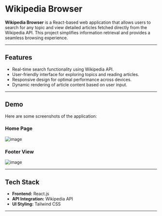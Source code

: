 # Wikipedia Browser  

**Wikipedia Browser** is a React-based web application that allows users to search for any topic and view detailed articles fetched directly from the Wikipedia API. This project simplifies information retrieval and provides a seamless browsing experience.  

---

## Features  
- Real-time search functionality using Wikipedia API.  
- User-friendly interface for exploring topics and reading articles.  
- Responsive design for optimal performance across devices.  
- Dynamic rendering of article content based on user input.  

---

## Demo  

Here are some screenshots of the application:  

### **Home Page**  
![image](https://github.com/user-attachments/assets/7dc49187-1777-41c6-b52a-a8a42125132d)


### **Footer View**  
![image](https://github.com/user-attachments/assets/a5235ed9-4f18-443d-89f2-6664e4492d5f)
 

---

## Tech Stack  
- **Frontend:** React.js  
- **API Integration:** Wikipedia API  
- **UI Styling:** Tailwind CSS  

---

